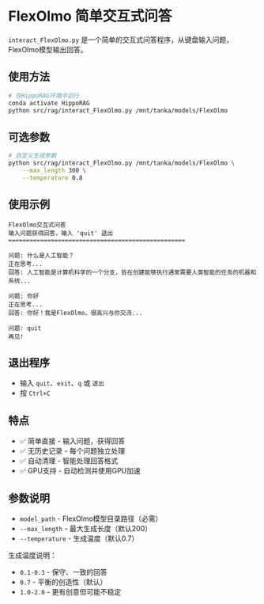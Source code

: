 # FlexOlmo 简单交互式问答

`interact_FlexOlmo.py` 是一个简单的交互式问答程序，从键盘输入问题，FlexOlmo模型输出回答。

## 使用方法

```bash
# 在HippoRAG环境中运行
conda activate HippoRAG
python src/rag/interact_FlexOlmo.py /mnt/tanka/models/FlexOlmo
```

## 可选参数

```bash
# 自定义生成参数
python src/rag/interact_FlexOlmo.py /mnt/tanka/models/FlexOlmo \
    --max_length 300 \
    --temperature 0.8
```

## 使用示例

```
FlexOlmo交互式问答
输入问题获得回答，输入 'quit' 退出
==================================================

问题: 什么是人工智能？
正在思考...
回答: 人工智能是计算机科学的一个分支，旨在创建能够执行通常需要人类智能的任务的机器和系统...

问题: 你好
正在思考...
回答: 你好！我是FlexOlmo，很高兴与你交流...

问题: quit
再见!
```

## 退出程序

- 输入 `quit`、`exit`、`q` 或 `退出`
- 按 `Ctrl+C`

## 特点

- ✅ 简单直接 - 输入问题，获得回答
- ✅ 无历史记录 - 每个问题独立处理
- ✅ 自动清理 - 智能处理回答格式
- ✅ GPU支持 - 自动检测并使用GPU加速

## 参数说明

- `model_path` - FlexOlmo模型目录路径（必需）
- `--max_length` - 最大生成长度（默认200）
- `--temperature` - 生成温度（默认0.7）

生成温度说明：
- `0.1-0.3` - 保守、一致的回答
- `0.7` - 平衡的创造性（默认）
- `1.0-2.0` - 更有创意但可能不稳定